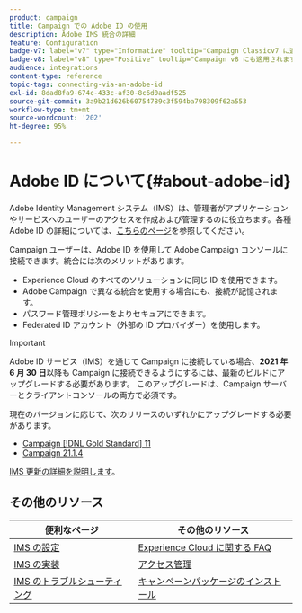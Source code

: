 ```yaml
---
product: campaign
title: Campaign での Adobe ID の使用
description: Adobe IMS 統合の詳細
feature: Configuration
badge-v7: label="v7" type="Informative" tooltip="Campaign Classicv7 に適用"
badge-v8: label="v8" type="Positive" tooltip="Campaign v8 にも適用されます"
audience: integrations
content-type: reference
topic-tags: connecting-via-an-adobe-id
exl-id: 8dad8fa9-674c-433c-af30-8c6d0aadf525
source-git-commit: 3a9b21d626b60754789c3f594ba798309f62a553
workflow-type: tm+mt
source-wordcount: '202'
ht-degree: 95%

---
```


# Adobe ID について{#about-adobe-id}

Adobe Identity Management システム（IMS）は、管理者がアプリケーションやサービスへのユーザーのアクセスを作成および管理するのに役立ちます。各種 Adobe ID の詳細については、[こちらのページ](https://helpx.adobe.com/jp/enterprise/using/identity.html)を参照してください。

Campaign ユーザーは、Adobe ID を使用して Adobe Campaign コンソールに接続できます。統合には次のメリットがあります。

* Experience Cloud のすべてのソリューションに同じ ID を使用できます。
* Adobe Campaign で異なる統合を使用する場合にも、接続が記憶されます。
* パスワード管理ポリシーをよりセキュアにできます。
* Federated ID アカウント（外部の ID プロバイダー）を使用します。


>[!IMPORTANT]
>
>Adobe ID サービス（IMS）を通じて Campaign に接続している場合、**2021 年 6 月 30 日**&#x200B;以降も Campaign に接続できるようにするには、最新のビルドにアップグレードする必要があります。 このアップグレードは、Campaign サーバーとクライアントコンソールの両方で必須です。 
>
>現在のバージョンに応じて、次のリリースのいずれかにアップグレードする必要があります。
>
> * [Campaign [!DNL Gold Standard] 11](../../rn/using/gold-standard.md)
> * [Campaign 21.1.4](../../rn/using/latest-release.md)
>
>[ IMS 更新の詳細を説明します](../../technotes/using/ims-updates.md)。


## その他のリソース

| 便利なページ | その他のリソース |
|---|---|
| [IMS の設定](../../integrations/using/configuring-ims.md) | [Experience Cloud に関する FAQ](https://experienceleague.adobe.com/docs/core-services/interface/manage-users-and-products/organizations.html?lang=ja) |
| [IMS の実装](../../integrations/using/implementing-ims.md) | [アクセス管理](../../platform/using/access-management.md) |
| [IMS のトラブルシューティング](../../integrations/using/ims-troubleshooting.md) | [キャンペーンパッケージのインストール](../../installation/using/installing-campaign-standard-packages.md) |
